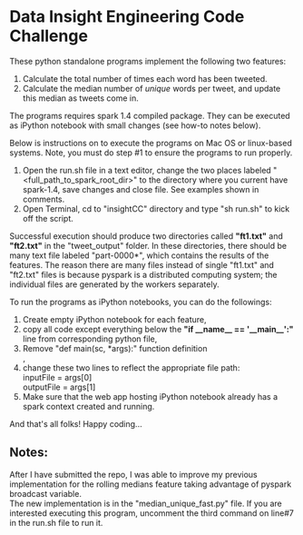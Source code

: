 Data Insight Engineering Code Challenge
==========

These python standalone programs implement the following two features:
<ol>
<li>Calculate the total number of times each word has been tweeted.</li>
<li>Calculate the median number of <em>unique</em> words per tweet, and update this median as tweets come in. </li>
</ol>

The programs requires spark 1.4 compiled package.  They can be executed as iPython notebook with small changes (see how-to notes below).  

Below is instructions on to execute the programs on Mac OS or linux-based systems.  Note, you must do step #1 to ensure the programs to run properly.
<ol>
<li>Open the run.sh file in a text editor, change the two places labeled "&lt;full_path_to_spark_root_dir&gt;" to the directory where you current have spark-1.4, save changes and close file.  See examples shown in comments.</li>
<li>Open Terminal, cd to "insightCC" directory and type "sh run.sh" to kick off the script. </li>
</ol>

Successful execution should produce two directories called <b>"ft1.txt"</b> and <b>"ft2.txt"</b> in the "tweet_output" folder.  In these directories, there should be many text file labeled "part-0000*", which contains the results of the features.
The reason there are many files instead of single "ft1.txt" and "ft2.txt" files is because pyspark is a distributed computing system; the individual files are generated by the workers separately.

To run the programs as iPython notebooks, you can do the followings:
<ol>
<li>Create empty iPython notebook for each feature,</li>
<li>copy all code except everything below the <b>"if __name__ == '__main__':"</b> line from corresponding python file,</li>
<li>Remove "def main(sc, *args):" function definition</li>,
<li>change these two lines to reflect the appropriate file path:</br>
      inputFile = args[0]</br>
      outputFile = args[1]</li>
<li>Make sure that the web app hosting iPython notebook already has a spark context created and running.</li>
</ol>

And that's all folks!  Happy coding...

<h2>Notes:</h2>
After I have submitted the repo, I was able to improve my previous implementation for the rolling medians feature taking advantage of pyspark broadcast variable. </br>
The new implementation is in the "median_unique_fast.py" file.  If you are interested executing this program, uncomment the third command on line#7 in the run.sh file to run it.
